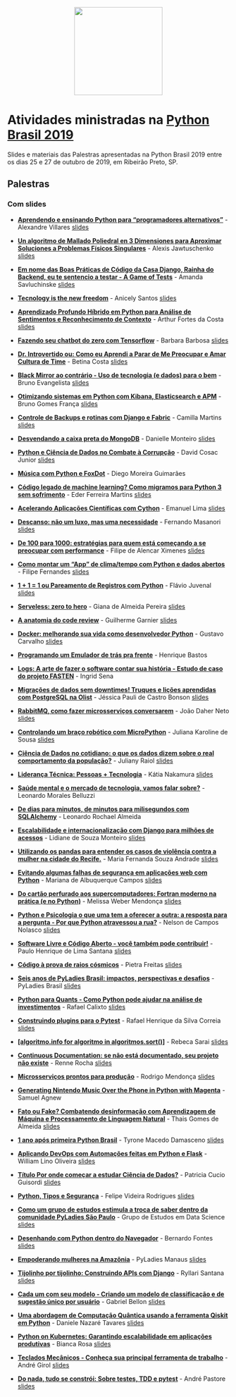 <p align="center"><img src="logo_python_brasil_2019-01.svg" width="200"></p>

# Atividades ministradas na [Python Brasil 2019](http://2019.pythonbrasil.org.br)

Slides e materiais das Palestras apresentadas na Python Brasil 2019 entre os dias 25 e 27 de outubro de 2019, em Ribeirão Preto, SP.

## Palestras

### Com slides 


- [**Aprendendo e ensinando Python para “programadores alternativos”**](./talks/aprendendo-e-ensinando-python-para/) - Alexandre Villares [slides](./talks/aprendendo-e-ensinando-python-para/pybr2019-alexandre-villares-aprendendo-e-ensinando-python-para.pdf)


- [**Un algoritmo de Mallado Poliedral en 3 Dimensiones para Aproximar Soluciones a Problemas Físicos Singulares**](./talks/un-algoritmo-de-mallado-poliedral/) - Alexis Jawtuschenko [slides](./talks/un-algoritmo-de-mallado-poliedral/pybr2019-alexis-jawtuschenko-un-algoritmo-de-mallado-poliedral.pdf)


- [**Em nome das Boas Práticas de Código da Casa Django, Rainha do Backend, eu te sentencio a testar - A Game of Tests**](./talks/em-nome-das-boas-praticas/) - Amanda Savluchinske [slides](https://docs.google.com/presentation/d/1eCNAPqqDizU9IuZ5hIs8nBQyT2Q_UdrImcRZDnK6wTQ/edit#slide=id.g3ed3e07691_2_196)


- [**Tecnology is the new freedom**](./talks/tecnology-is-the-new-freedom/) - Anicely Santos [slides](./talks/tecnology-is-the-new-freedom/pybr2019-anicely-santos-tecnology-is-the-new-freedom.pdf)


- [**Aprendizado Profundo Híbrido em Python para Análise de Sentimentos e Reconhecimento de Contexto**](./talks/aprendizado-profundo-hibrido-em-python/) - Arthur Fortes da Costa [slides](./talks/aprendizado-profundo-hibrido-em-python/pybr2019-arthur-fortes-da-aprendizado-profundo-hibrido-em-python.pdf)


- [**Fazendo seu chatbot do zero com Tensorflow**](./talks/fazendo-seu-chatbot-do-zero/) - Barbara Barbosa [slides](https://drive.google.com/open?id=13EFIaIrkhfDlXmW2076dPiH1Y1bRSetW9iRldk4LuJY)


- [**Dr. Introvertido ou: Como eu Aprendi a Parar de Me Preocupar e Amar Cultura de Time**](./talks/dr-introvertido-ou-como-eu/) - Betina Costa [slides](./talks/dr-introvertido-ou-como-eu/pybr2019-betina-costa-dr-introvertido-ou-como-eu.pdf)


- [**Black Mirror ao contrário - Uso de tecnologia (e dados) para o bem**](./talks/black-mirror-ao-contrario-uso/) - Bruno Evangelista [slides](./talks/black-mirror-ao-contrario-uso/pybr2019-bruno-evangelista-black-mirror-ao-contrario-uso.pdf)


- [**Otimizando sistemas em Python com Kibana, Elasticsearch e APM**](./talks/otimizando-sistemas-em-python-com/) - Bruno Gomes França [slides](./talks/otimizando-sistemas-em-python-com/pybr2019-bruno-gomes-franca-otimizando-sistemas-em-python-com.pdf)


- [**Controle de Backups e rotinas com Django e Fabric**](./talks/controle-de-backups-e-rotinas/) - Camilla Martins [slides](./talks/controle-de-backups-e-rotinas/pybr2019-camilla-martins-controle-de-backups-e-rotinas.pdf)


- [**Desvendando a caixa preta do MongoDB**](./talks/desvendando-a-caixa-preta-do/) - Danielle Monteiro [slides](https://drive.google.com/open?id=1WJV4UVSnuwdFxTkLMEFDuyEriE_m9E3N)


- [**Python e Ciência de Dados no Combate à Corrupção**](./talks/python-e-ciencia-de-dados/) - David Cosac Junior [slides](./talks/python-e-ciencia-de-dados/pybr2019-david-cosac-junior-python-e-ciencia-de-dados.pdf)


- [**Música com Python e FoxDot**](./talks/musica-com-python-e-foxdot/) - Diego Moreira Guimarães 


- [**Código legado de machine learning? Como migramos para Python 3 sem sofrimento**](./talks/codigo-legado-de-machine-learning/) - Eder Ferreira Martins [slides](./talks/codigo-legado-de-machine-learning/pybr2019-eder-ferreira-martins-codigo-legado-de-machine-learning.pdf)


- [**Acelerando Aplicações Científicas com Cython**](./talks/acelerando-aplicacoes-cientificas-com-cython/) - Emanuel Lima [slides](./talks/acelerando-aplicacoes-cientificas-com-cython/pybr2019-emanuel-lima-acelerando-aplicacoes-cientificas-com-cython.pdf)


- [**Descanso: não um luxo, mas uma necessidade**](./talks/descanso-nao-um-luxo-mas/) - Fernando Masanori [slides](https://speakerdeck.com/fmasanori/descanso-nao-um-luxo-mas-uma-necessidade)


- [**De 100 para 1000: estratégias para quem está começando a se preocupar com performance**](./talks/de-100-para-1000-estrategias/) - Filipe de Alencar Ximenes [slides](https://docs.google.com/presentation/d/1dSTUiA_yds6TATlYujBvdxdC93FR63AtMIOmMNjZEhQ/edit?usp=sharing)


- [**Como montar um “App” de clima/tempo com Python e dados abertos**](./talks/como-montar-um-app-de/) - Filipe Fernandes [slides](https://ocefpaf.github.io/2019-10-27-PyBr-talk/#/title-slide)


- [**1 + 1 = 1 ou Pareamento de Registros com Python**](./talks/1-1-1-ou-pareamento/) - Flávio Juvenal [slides](./talks/1-1-1-ou-pareamento/pybr2019-flavio-juvenal-1-1-1-ou-pareamento.pdf)


- [**Serveless: zero to hero**](./talks/serveless-zero-to-hero/) - Giana de Almeida Pereira [slides](./talks/serveless-zero-to-hero/pybr2019-giana-de-almeida-serveless-zero-to-hero.pdf)


- [**A anatomia do code review**](./talks/a-anatomia-do-code-review/) - Guilherme Garnier [slides](./talks/a-anatomia-do-code-review/pybr2019-guilherme-garnier-a-anatomia-do-code-review.pdf)


- [**Docker: melhorando sua vida como desenvolvedor Python**](./talks/docker-melhorando-sua-vida-como/) - Gustavo Carvalho [slides](./talks/docker-melhorando-sua-vida-como/pybr2019-gustavo-carvalho-docker-melhorando-sua-vida-como.pdf)


- [**Programando um Emulador de trás pra frente**](./talks/programando-um-emulador-de-tras/) - Henrique Bastos 


- [**Logs: A arte de fazer o software contar sua história - Estudo de caso do projeto FASTEN**](./talks/logs-a-arte-de-fazer/) - Ingrid Sena 


- [**Migrações de dados sem downtimes! Truques e lições aprendidas com PostgreSQL na Olist**](./talks/migracoes-de-dados-sem-downtimes/) - Jéssica Pauli de Castro Bonson [slides](./talks/migracoes-de-dados-sem-downtimes/pybr2019-jessica-pauli-de-migracoes-de-dados-sem-downtimes.pdf)


- [**RabbitMQ, como fazer microsserviços conversarem**](./talks/rabbitmq-como-fazer-microsservicos-conversarem/) - João Daher Neto [slides](./talks/rabbitmq-como-fazer-microsservicos-conversarem/pybr2019-joao-daher-neto-rabbitmq-como-fazer-microsservicos-conversarem.pdf)


- [**Controlando um braço robótico com MicroPython**](./talks/controlando-um-braco-robotico-com/) - Juliana Karoline de Sousa [slides](./talks/controlando-um-braco-robotico-com/pybr2019-juliana-karoline-de-controlando-um-braco-robotico-com.pdf)


- [**Ciência de Dados no cotidiano: o que os dados dizem sobre o real comportamento da população?**](./talks/ciencia-de-dados-no-cotidiano/) - Juliany Raiol [slides](./talks/ciencia-de-dados-no-cotidiano/pybr2019-juliany-raiol-ciencia-de-dados-no-cotidiano.pdf)


- [**Liderança Técnica: Pessoas + Tecnologia**](./talks/lideranca-tecnica-pessoas-tecnologia/) - Kátia Nakamura [slides](./talks/lideranca-tecnica-pessoas-tecnologia/pybr2019-katia-nakamura-lideranca-tecnica-pessoas-tecnologia.pdf)


- [**Saúde mental e o mercado de tecnologia, vamos falar sobre?**](./talks/saude-mental-e-o-mercado/) - Leonardo Morales Belluzzi 


- [**De dias para minutos, de minutos para milisegundos com SQLAlchemy**](./talks/de-dias-para-minutos-de/) - Leonardo Rochael Almeida 


- [**Escalabilidade e internacionalização com Django para milhões de acessos**](./talks/escalabilidade-e-internacionalizacao-com-django/) - Lidiane de Souza Monteiro [slides](./talks/escalabilidade-e-internacionalizacao-com-django/pybr2019-lidiane-de-souza-escalabilidade-e-internacionalizacao-com-django.pdf)


- [**Utilizando os pandas para entender os casos de violência contra a mulher na cidade do Recife.**](./talks/utilizando-os-pandas-para-entender/) - Maria Fernanda Souza Andrade [slides](https://slides.com/fernandasouza/pybr2019#/)


- [**Evitando algumas falhas de segurança em aplicações web com Python**](./talks/evitando-algumas-falhas-de-seguranca/) - Mariana de Albuquerque Campos [slides](./talks/evitando-algumas-falhas-de-seguranca/pybr2019-mariana-de-albuquerque-evitando-algumas-falhas-de-seguranca.pdf)


- [**Do cartão perfurado aos supercomputadores: Fortran moderno na prática (e no Python)**](./talks/do-cartao-perfurado-aos-supercomputadores/) - Melissa Weber Mendonça [slides](./talks/do-cartao-perfurado-aos-supercomputadores/pybr2019-melissa-weber-mendonca-do-cartao-perfurado-aos-supercomputadores.pdf)


- [**Python e Psicologia o que uma tem a oferecer a outra: a resposta para a pergunta - Por que Python atravessou a rua?**](./talks/python-e-psicologia-o-que/) - Nelson de Campos Nolasco [slides](./talks/python-e-psicologia-o-que/pybr2019-nelson-de-campos-python-e-psicologia-o-que.pdf)


- [**Software Livre e Código Aberto - você também pode contribuir!**](./talks/software-livre-e-codigo-aberto/) - Paulo Henrique de Lima Santana [slides](./talks/software-livre-e-codigo-aberto/pybr2019-paulo-henrique-de-software-livre-e-codigo-aberto.pdf)


- [**Código à prova de raios cósmicos**](./talks/codigo-a-prova-de-raios/) - Pietra Freitas [slides](https://drive.google.com/open?id=1HYwIqE8W3NgREnD7vCyfdgMfIZ_eEQto)


- [**Seis anos de PyLadies Brasil: impactos, perspectivas e desafios**](./talks/seis-anos-de-pyladies-brasil/) - PyLadies Brasil [slides](./talks/seis-anos-de-pyladies-brasil/pybr2019-pyladies-brasil-seis-anos-de-pyladies-brasil.pdf)


- [**Python para Quants - Como Python pode ajudar na análise de investimentos**](./talks/python-para-quants-como-python/) - Rafael Calixto [slides](./talks/python-para-quants-como-python/pybr2019-rafael-calixto-python-para-quants-como-python.pdf)


- [**Construindo plugins para o Pytest**](./talks/construindo-plugins-para-o-pytest/) - Rafael Henrique da Silva Correia [slides](./talks/construindo-plugins-para-o-pytest/pybr2019-rafael-henrique-da-construindo-plugins-para-o-pytest.pdf)


- [**[algoritmo.info for algoritmo in algoritmos.sort()]**](./talks/algoritmoinfo-for-algoritmo-in-algoritmossort/) - Rebeca Sarai [slides](./talks/algoritmoinfo-for-algoritmo-in-algoritmossort/pybr2019-rebeca-sarai-algoritmoinfo-for-algoritmo-in-algoritmossort.pdf)


- [**Continuous Documentation: se não está documentado, seu projeto não existe**](./talks/continuous-documentation-se-nao-esta/) - Renne Rocha [slides](./talks/continuous-documentation-se-nao-esta/pybr2019-renne-rocha-continuous-documentation-se-nao-esta.pdf)


- [**Microsserviços prontos para produção**](./talks/microsservicos-prontos-para-producao/) - Rodrigo Mendonça [slides](https://drive.google.com/open?id=1D-Um4jk6co9EaODpaEGy6cOczCcP_IZ_)


- [**Generating Nintendo Music Over the Phone in Python with Magenta**](./talks/generating-nintendo-music-over-the/) - Samuel Agnew 


- [**Fato ou Fake? Combatendo desinformação com Aprendizagem de Máquina e Processamento de Linguagem Natural**](./talks/fato-ou-fake-combatendo-desinformacao/) - Thais Gomes de Almeida [slides](./talks/fato-ou-fake-combatendo-desinformacao/pybr2019-thais-gomes-de-fato-ou-fake-combatendo-desinformacao.pdf)


- [**1 ano após primeira Python Brasil**](./talks/1-ano-apos-primeira-python/) - Tyrone Macedo Damasceno [slides](https://slides.com/tyronedamasceno/bazuca-ou-canivete-6/fullscreen)


- [**Aplicando DevOps com Automações feitas em Python e Flask**](./talks/aplicando-devops-com-automacoes-feitas/) - William Lino Oliveira [slides](./talks/aplicando-devops-com-automacoes-feitas/pybr2019-william-lino-oliveira-aplicando-devops-com-automacoes-feitas.pdf)


- [**Título Por onde começar a estudar Ciência de Dados?**](./talks/titulo-por-onde-comecar-a/) - Patricia Cucio Guisordi [slides](https://drive.google.com/open?id=12qhNSYZq-1Yr5454JBesNRzzrkUGJbfm)


- [**Python, Tipos e Segurança**](./talks/python-tipos-e-seguranca/) - Felipe Videira Rodrigues [slides](./talks/python-tipos-e-seguranca/pybr2019-felipe-videira-rodrigues-python-tipos-e-seguranca.pdf)


- [**Como um grupo de estudos estimula a troca de saber dentro da comunidade PyLadies São Paulo**](./talks/como-um-grupo-de-estudos/) - Grupo de Estudos em Data Science [slides](https://drive.google.com/open?id=10iCp04b-TBXYW1IK8E1nAqvzWPyWUdCm)


- [**Desenhando com Python dentro do Navegador**](./talks/desenhando-com-python-dentro-do/) - Bernardo Fontes [slides](https://berinhard.github.io/talks/2019_pybr/index.html)


- [**Empoderando mulheres na Amazônia**](./talks/empoderando-mulheres-na-amazonia/) - PyLadies Manaus [slides](./talks/empoderando-mulheres-na-amazonia/pybr2019-pyladies-manaus-empoderando-mulheres-na-amazonia.pdf)


- [**Tijolinho por tijolinho: Construindo APIs com Django**](./talks/tijolinho-por-tijolinho-construindo-apis/) - Ryllari Santana [slides](./talks/tijolinho-por-tijolinho-construindo-apis/pybr2019-ryllari-santana-tijolinho-por-tijolinho-construindo-apis.pdf)


- [**Cada um com seu modelo - Criando um modelo de classificação e de sugestão único por usuário**](./talks/cada-um-com-seu-modelo/) - Gabriel Bellon [slides](./talks/cada-um-com-seu-modelo/pybr2019-gabriel-bellon-cada-um-com-seu-modelo.pdf)


- [**Uma abordagem de Computação Quântica usando a ferramenta Qiskit em Python**](./talks/uma-abordagem-de-computacao-quantica/) - Daniele Nazaré Tavares [slides](./talks/uma-abordagem-de-computacao-quantica/pybr2019-daniele-nazare-tavares-uma-abordagem-de-computacao-quantica.pdf)


- [**Python on Kubernetes: Garantindo escalabilidade em aplicações produtivas**](./talks/python-on-kubernetes-garantindo-escalabilidade/) - Bianca Rosa [slides](https://slides.com/biancarosa__/python-on-kubernetes)


- [**Teclados Mecânicos - Conheça sua principal ferramenta de trabalho**](./talks/teclados-mecanicos-conheca-sua-principal/) - André Girol [slides](./talks/teclados-mecanicos-conheca-sua-principal/pybr2019-andre-girol-teclados-mecanicos-conheca-sua-principal.pdf)


- [**Do nada, tudo se constrói: Sobre testes, TDD e pytest**](./talks/do-nada-tudo-se-constroi/) - André Pastore [slides](./talks/do-nada-tudo-se-constroi/pybr2019-andre-pastore-do-nada-tudo-se-constroi.pdf)


<!-- sem slides
[//] [**Música com Python e FoxDot**](./talks/musica-com-python-e-foxdot/) - Diego Moreira Guimarães
[//] [**Programando um Emulador de trás pra frente**](./talks/programando-um-emulador-de-tras/) - Henrique Bastos
[//] [**Logs: A arte de fazer o software contar sua história - Estudo de caso do projeto FASTEN**](./talks/logs-a-arte-de-fazer/) - Ingrid Sena
[//] [**Saúde mental e o mercado de tecnologia, vamos falar sobre?**](./talks/saude-mental-e-o-mercado/) - Leonardo Morales Belluzzi
[//] [**De dias para minutos, de minutos para milisegundos com SQLAlchemy**](./talks/de-dias-para-minutos-de/) - Leonardo Rochael Almeida
[//] [**Generating Nintendo Music Over the Phone in Python with Magenta**](./talks/generating-nintendo-music-over-the/) - Samuel Agnew

-->
